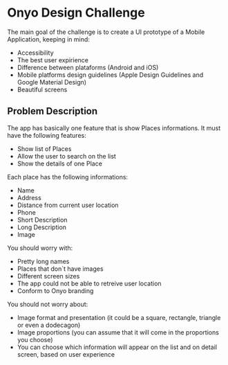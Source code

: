 # Onyo Design Challenge #

The main goal of the challenge is to create a UI prototype of a Mobile Application, keeping in mind:
* Accessibility
* The best user expirience
* Difference between plataforms (Android and iOS)
* Mobile platforms design guidelines (Apple Design Guidelines and Google Material Design)
* Beautiful screens 

## Problem Description ##

The app has basically one feature that is show Places informations.
It must have the following features:
* Show list of Places
* Allow the user to search on the list
* Show the details of one Place

Each place has the following informations:
* Name
* Address
* Distance from current user location
* Phone
* Short Description
* Long Description
* Image

You should worry with:
* Pretty long names
* Places that don`t have images
* Different screen sizes
* The app could not be able to retreive user location
* Conform to Onyo branding

You should not worry about:
* Image format and presentation (it could be a square, rectangle, triangle or even a dodecagon)
* Image proportions (you can assume that it will come in the proportions you choose)
* You can choose which information will appear on the list and on detail screen, based on user experience
